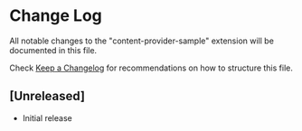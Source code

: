 # Change Log

All notable changes to the "content-provider-sample" extension will be documented in this file.

Check [Keep a Changelog](http://keepachangelog.com/) for recommendations on how to structure this file.

## [Unreleased]

- Initial release
